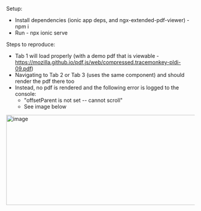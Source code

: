 Setup:
 - Install dependencies (ionic app deps, and ngx-extended-pdf-viewer) - npm i
 - Run - npx ionic serve

Steps to reproduce:
 - Tab 1 will load properly (with a demo pdf that is viewable - https://mozilla.github.io/pdf.js/web/compressed.tracemonkey-pldi-09.pdf)
 - Navigating to Tab 2 or Tab 3 (uses the same component) and should render the pdf there too
 - Instead, no pdf is rendered and the following error is logged to the console:
   - "offsetParent is not set -- cannot scroll"
   - See image below

<img width="678" height="242" alt="image" src="https://github.com/user-attachments/assets/503c119a-62f6-4c48-ac37-fa32f8d0ade7" />
